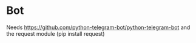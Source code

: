 # Bot
Needs https://github.com/python-telegram-bot/python-telegram-bot and the request module
(pip install request)
